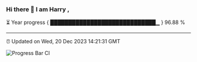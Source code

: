 ### Hi there 👋 I am Harry , 

⏳ Year progress { █████████████████████████████▁ } 96.88 %

---

⏰ Updated on Wed, 20 Dec 2023 14:21:31 GMT

![Progress Bar CI](https://github.com/duykhang68/duykhang68/workflows/Progress%20Bar%20CI/badge.svg)
